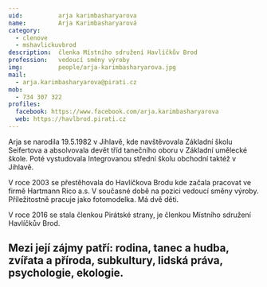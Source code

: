 ```yaml
---
uid:          arja karimbasharyarova
name:         Arja Karimbasharyarová
category:
  - clenove
  - mshavlickuvbrod
description:  členka Místního sdružení Havlíčkův Brod
profession:   vedoucí směny výroby
img:          people/arja-karimbasharyarova.jpg
mail:
  - arja.karimbasharyarova@pirati.cz
mob:
  - 734 307 322
profiles:
  facebook: https://www.facebook.com/arja.karimbasharyarova
  web: https://havlbrod.pirati.cz
---
```


Arja se narodila 19.5.1982 v Jihlavě, kde navštěvovala Základní školu Seifertova a absolvovala devět tříd tanečního oboru v Základní umělecké škole. Poté vystudovala Integrovanou střední školu obchodní taktéž v Jihlavě.

V roce 2003 se přestěhovala do Havlíčkova Brodu kde začala pracovat ve firmě Hartmann Rico a.s. V současné době na pozici vedoucí směny výroby. Příležitostně pracuje jako fotomodelka. Má dvě děti.

V roce 2016 se stala členkou Pirátské strany, je členkou Místního sdružení Havlíčkův Brod.

Mezi její zájmy patří: rodina, tanec a hudba, zvířata a příroda, subkultury, lidská práva, psychologie, ekologie.
---
